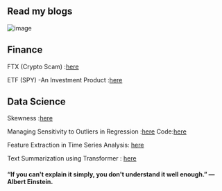 ## Read my blogs 
![image](https://github.com/ParthDave111/ParthDave111.github.io/assets/123885634/2647e5c0-6e4c-49b2-a169-8e057137275a)

## Finance 

FTX (Crypto Scam) :[here](https://medium.com/@parth.dave.ca/deciphering-the-ftx-scam-776d68ba90d6)


ETF (SPY) -An Investment Product :[here](https://medium.com/@parth.dave.ca/etf-an-investment-product-overview-2f021acdbce1)

## Data Science 

Skewness :[here](https://medium.com/@parth.dave.ca/skewness-269397f6f458)

Managing Sensitivity to Outliers in Regression :[here](https://medium.com/@parth.dave.ca/managing-sensitivity-to-outliers-in-regression-b0c576649ad7)  Code:[here](https://github.com/ParthDave111/financial-engineering-/blob/main/Sensitivity_to_Outlier.ipynb)

Feature Extraction in Time Series Analysis: [here](https://medium.com/@parth.dave.ca/feature-extraction-in-time-series-analysis-85b4915583da)

Text Summarization using Transformer : [here](https://medium.com/@parth.dave.ca/text-summarization-using-transformer-e190e9550c9c)














#### “If you can't explain it simply, you don't understand it well enough.” ― Albert Einstein.
